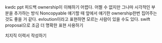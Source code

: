 kwdc ppt 피드백
ownership이 이해하기 어렵다. 어쩔 수 없지만 그나마 시각적인 부분을 추가하는 방식
Noncopyable 얘기할 때 앞에서 얘기한 ownership한번 집어주는 것도 좋을 거 같다.
evloution이라고 표현하면 모르는 사람이 있을 수도 있다. swift proposal으로 조금 더 명확한 표현 사용하기

치지직 이력서 작성하기
